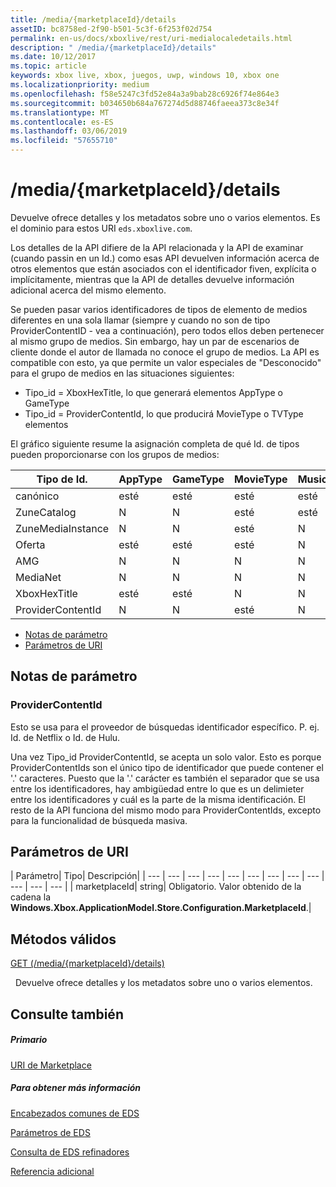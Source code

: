 ```yaml
---
title: /media/{marketplaceId}/details
assetID: bc8758ed-2f90-b501-5c3f-6f253f02d754
permalink: en-us/docs/xboxlive/rest/uri-medialocaledetails.html
description: " /media/{marketplaceId}/details"
ms.date: 10/12/2017
ms.topic: article
keywords: xbox live, xbox, juegos, uwp, windows 10, xbox one
ms.localizationpriority: medium
ms.openlocfilehash: f58e5247c3fd52e84a3a9bab28c6926f74e864e3
ms.sourcegitcommit: b034650b684a767274d5d88746faeea373c8e34f
ms.translationtype: MT
ms.contentlocale: es-ES
ms.lasthandoff: 03/06/2019
ms.locfileid: "57655710"
---
```

# <a name="mediamarketplaceiddetails"></a>/media/{marketplaceId}/details
Devuelve ofrece detalles y los metadatos sobre uno o varios elementos. Es el dominio para estos URI `eds.xboxlive.com`.
 
Los detalles de la API difiere de la API relacionada y la API de examinar (cuando passin en un Id.) como esas API devuelven información acerca de otros elementos que están asociados con el identificador fiven, explícita o implícitamente, mientras que la API de detalles devuelve información adicional acerca del mismo elemento.
 
Se pueden pasar varios identificadores de tipos de elemento de medios diferentes en una sola llamar (siempre y cuando no son de tipo ProviderContentID - vea a continuación), pero todos ellos deben pertenecer al mismo grupo de medios. Sin embargo, hay un par de escenarios de cliente donde el autor de llamada no conoce el grupo de medios. La API es compatible con esto, ya que permite un valor especiales de "Desconocido" para el grupo de medios en las situaciones siguientes:
 
   * Tipo_id = XboxHexTitle, lo que generará elementos AppType o GameType
   * Tipo_id = ProviderContentId, lo que producirá MovieType o TVType elementos
  
El gráfico siguiente resume la asignación completa de qué Id. de tipos pueden proporcionarse con los grupos de medios:
 
| Tipo de Id.| AppType| GameType| MovieType| MusicArtistType| MusicType| TVType| WebVideoType| Unknown| 
| --- | --- | --- | --- | --- | --- | --- | --- | --- | 
| canónico| esté| esté| esté| esté| esté| esté| esté| N| 
| ZuneCatalog| N| N| esté| esté| esté| esté| N| N| 
| ZuneMediaInstance| N| N| esté| N| esté| esté| N| N| 
| Oferta| esté| esté| esté| N| esté| esté| N| N| 
| AMG| N| N| N| N| esté| N| N| N| 
| MediaNet| N| N| N| N| esté| N| N| N| 
| XboxHexTitle| esté| esté| N| N| N| N| N| esté| 
| ProviderContentId| N| N| esté| N| N| esté| N| esté| 
 
  * [Notas de parámetro](#ID4EEH)
  * [Parámetros de URI](#ID4EUH)
 
<a id="ID4EEH"></a>

 
## <a name="parameter-notes"></a>Notas de parámetro
 
<a id="ID4EIH"></a>

 
### <a name="providercontentid"></a>ProviderContentId
 
Esto se usa para el proveedor de búsquedas identificador específico. P. ej. Id. de Netflix o Id. de Hulu.
 
Una vez Tipo_id ProviderContentId, se acepta un solo valor. Esto es porque ProviderContentIds son el único tipo de identificador que puede contener el '.' caracteres. Puesto que la '.' carácter es también el separador que se usa entre los identificadores, hay ambigüedad entre lo que es un delimieter entre los identificadores y cuál es la parte de la misma identificación. El resto de la API funciona del mismo modo para ProviderContentIds, excepto para la funcionalidad de búsqueda masiva.
   
<a id="ID4EUH"></a>

 
## <a name="uri-parameters"></a>Parámetros de URI
 
| Parámetro| Tipo| Descripción| 
| --- | --- | --- | --- | --- | --- | --- | --- | --- | --- | --- | --- | 
| marketplaceId| string| Obligatorio. Valor obtenido de la cadena la <b>Windows.Xbox.ApplicationModel.Store.Configuration.MarketplaceId</b>.| 
  
<a id="ID4EWAAC"></a>

 
## <a name="valid-methods"></a>Métodos válidos

[GET (/media/{marketplaceId}/details)](uri-medialocaledetailsget.md)

&nbsp;&nbsp;Devuelve ofrece detalles y los metadatos sobre uno o varios elementos. 
 
<a id="ID4EABAC"></a>

 
## <a name="see-also"></a>Consulte también
 
<a id="ID4ECBAC"></a>

 
##### <a name="parent"></a>Primario 

[URI de Marketplace](atoc-reference-marketplace.md)

  
<a id="ID4EMBAC"></a>

 
##### <a name="further-information"></a>Para obtener más información 

[Encabezados comunes de EDS](../../additional/edscommonheaders.md)

 [Parámetros de EDS](../../additional/edsparameters.md)

 [Consulta de EDS refinadores](../../additional/edsqueryrefiners.md)

 [Referencia adicional](../../additional/atoc-xboxlivews-reference-additional.md)

   